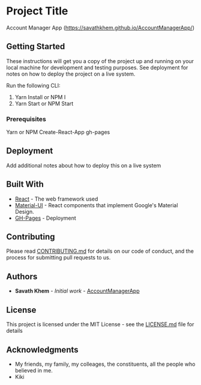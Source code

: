 # Project Title

Account Manager App  (https://savathkhem.github.io/AccountManagerApp/)

## Getting Started

These instructions will get you a copy of the project up and running on your local machine for development and testing purposes. See deployment for notes on how to deploy the project on a live system.

Run the following CLI:
1. Yarn Install or NPM I
2. Yarn Start or NPM Start

### Prerequisites

Yarn or NPM
Create-React-App
gh-pages


## Deployment

Add additional notes about how to deploy this on a live system

## Built With

* [React](https://github.com/facebook/create-react-app) - The web framework used
* [Material-UI](https://github.com/mui-org/material-ui) - React components that implement Google's Material Design.
* [GH-Pages](https://pages.github.com/) - Deployment

## Contributing

Please read [CONTRIBUTING.md](https://gist.github.com/savathkhem/f32a2e7a5d595c370cd3c7c2d9956576) for details on our code of conduct, and the process for submitting pull requests to us.

## Authors

* **Savath Khem** - *Initial work* - [AccountManagerApp](https://github.com/savathkhem/AccountManagerApp)

## License

This project is licensed under the MIT License - see the [LICENSE.md](LICENSE.md) file for details

## Acknowledgments

* My friends, my family, my colleages, the constituents, all the people who believed in me.  
* Kiki
